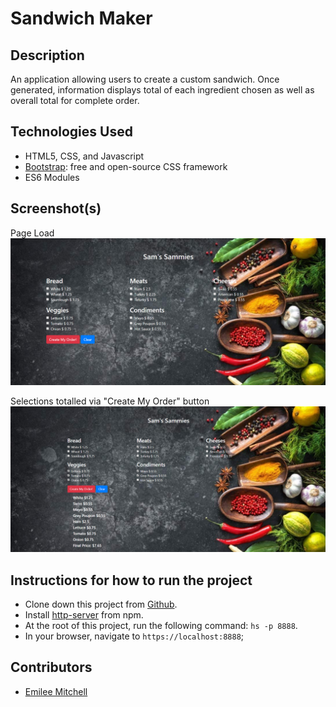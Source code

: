 # Sandwich Maker


## Description

An application allowing users to create a custom sandwich. Once generated, information displays total of each ingredient chosen as well as overall total for complete order.

## Technologies Used

* HTML5, CSS, and Javascript
* [Bootstrap](https://getbootstrap.com/): free and open-source CSS framework
* ES6 Modules


## Screenshot(s)

Page Load
![Main View](https://raw.githubusercontent.com/EmileeA/sandwich-maker/master/screenshots/Sammich%20-%20On%20Load.png)

Selections totalled via "Create My Order" button
![Create My Order](https://raw.githubusercontent.com/EmileeA/sandwich-maker/master/screenshots/Sammich%20-%20Create%20My%20Order.png)



## Instructions for how to run the project

* Clone down this project from [Github](https://github.com/gseals/sandwich-maker).
* Install [http-server](https://www.npmjs.com/package/http-server) from npm.
* At the root of this project, run the following command: `hs -p 8888`.
* In your browser, navigate to `https://localhost:8888`;

## Contributors

* [Emilee Mitchell](https://github.com/emileea)